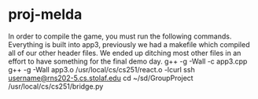 # proj-melda
In order to compile the game, you must run the following commands.
Everything is built into app3, previously we had a makefile which compiled all of our other header files.
We ended up ditching most other files in an effort to have something for the final demo day.
g++ -g -Wall -c app3.cpp
g++ -g -Wall app3.o /usr/local/cs/cs251/react.o -lcurl
ssh username@rns202-5.cs.stolaf.edu
cd ~/sd/GroupProject
/usr/local/cs/cs251/bridge.py
